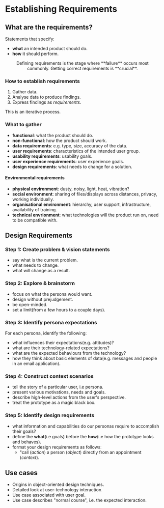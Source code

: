 # Establishing Requirements

## What are the requirements?
Statements that specify:
- **what** an intended product should do.
- **how** it should perform.

<center>
Defining requirements is the stage where **failure** occurs most commonly. Getting correct requirements is **crucial**.
</center>

### How to establish requirements
1. Gather data.
2. Analyse data to produce findings.
3. Express findings as *requirements*.
   
This is an iterative process.

### What to gather
- **functional**: what the product should do.
- **non-functional**: how the product should work.
- **data requirements**: e.g. type, size, accuracy of the data.
- **user requirements**: characteristics of the intended user group.
- **usability requirements**: usability goals.
- **user experience requirements**: user experience goals.
- **design requirements**: what needs to change for a solution.

#### Environmental requirements
- **physical environment**: dusty, noisy, light, heat, vibration?
- **social environment**: sharing of files/displays across distances, privacy, working individually.
- **organisational environment**: hierarchy, user support, infrastructure, availability of training.
- **technical envrionment**: what technologies will the product run on, need to be compatible with.

## Design Requirements
### Step 1: Create problem & vision statements
- say what is the current problem.
- what needs to change.
- what will change as a result.

### Step 2: Explore & brainstorm
- focus on what the persona would want.
- design without prejudgement.
- be open-minded.
- set a limit(from a few hours to a couple days).

### Step 3: Identify persona expectations
For each persona, identify the following:
- what influences their expectations(e.g. attitudes)?
- what are their technology-related expectations?
- what are the expected behaviours from the technology?
- how they think about basic elements of data(e.g. messages and people in an email application).

### Step 4: Construct context scenarios
- tell the story of a particular user, i.e persona.
- present various motivations, needs and goals.
- describe high-level actions from the user's perspective.
- treat the prototype as a magic black box.

### Step 5: Identify design requirements
- what information and capabilities do our personas require to accomplish their goals?
- define the **what**(i.e goals) before the **how**(i.e how the prototype looks and behaves).
- format your design requirements as follows:
  - "call (*action*) a person (*object*) directly from an appointment (*context*).

## Use cases
- Origins in object-oriented design techniques.
- Detailed look at user-technology interaction.
- Use case associated with user goal.
- Use case describes "normal course", i.e. the expected interaction.